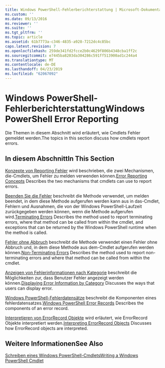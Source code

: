 ```yaml
---
title: Windows PowerShell-Fehlerberichterstattung | Microsoft-Dokumentation
ms.custom: ''
ms.date: 09/13/2016
ms.reviewer: ''
ms.suite: ''
ms.tgt_pltfrm: ''
ms.topic: article
ms.assetid: 61b7773a-c346-4835-a928-7212dc4c85bc
caps.latest.revision: 7
ms.openlocfilehash: 259de341fd2fcce2b0c4629f806b4348cba1ff2c
ms.sourcegitcommit: e7445ba8203da304286c591ff513900ad1c244a4
ms.translationtype: MT
ms.contentlocale: de-DE
ms.lasthandoff: 04/23/2019
ms.locfileid: "62067092"
---
```

# <a name="windows-powershell-error-reporting"></a><span data-ttu-id="bee7a-102">Windows PowerShell-Fehlerberichterstattung</span><span class="sxs-lookup"><span data-stu-id="bee7a-102">Windows PowerShell Error Reporting</span></span>

<span data-ttu-id="bee7a-103">Die Themen in diesem Abschnitt wird erläutert, wie Cmdlets Fehler gemeldet werden.</span><span class="sxs-lookup"><span data-stu-id="bee7a-103">The topics in this section discuss how cmdlets report errors.</span></span>

## <a name="in-this-section"></a><span data-ttu-id="bee7a-104">In diesem Abschnitt</span><span class="sxs-lookup"><span data-stu-id="bee7a-104">In This Section</span></span>

<span data-ttu-id="bee7a-105">[Konzepte von Reporting Fehler](./error-reporting-concepts.md) wird beschrieben, die zwei Mechanismen, die-Cmdlets, um Fehler zu melden verwenden können.</span><span class="sxs-lookup"><span data-stu-id="bee7a-105">[Error Reporting Concepts](./error-reporting-concepts.md) Describes the two mechanisms that cmdlets can use to report errors.</span></span>

<span data-ttu-id="bee7a-106">[Beenden Sie die Fehler](./terminating-errors.md) beschreibt die Methode verwendet, um melden beendet, in dem diese Methode aufgerufen werden kann aus in das-Cmdlet, Fehlern und Ausnahmen, die von der Windows PowerShell-Laufzeit zurückgegeben werden können, wenn die Methode aufgerufen wird.</span><span class="sxs-lookup"><span data-stu-id="bee7a-106">[Terminating Errors](./terminating-errors.md) Describes the method used to report terminating errors, where that method can be called from within the cmdlet, and exceptions that can be returned by the Windows PowerShell runtime when the method is called.</span></span>

<span data-ttu-id="bee7a-107">[Fehler ohne Abbruch](./non-terminating-errors.md) beschreibt die Methode verwendet einen Fehler ohne Abbruch und, in dem diese Methode aus dem-Cmdlet aufgerufen werden können.</span><span class="sxs-lookup"><span data-stu-id="bee7a-107">[Non-Terminating Errors](./non-terminating-errors.md) Describes the method used to report non-terminating errors and where that method can be called from within the cmdlet.</span></span>

<span data-ttu-id="bee7a-108">[Anzeigen von Fehlerinformationen nach Kategorie](./displaying-error-information.md) beschreibt die Möglichkeiten zur, dass Benutzer Fehler angezeigt werden können.</span><span class="sxs-lookup"><span data-stu-id="bee7a-108">[Displaying Error Information by Category](./displaying-error-information.md) Discusses the ways that users can display error.</span></span>

<span data-ttu-id="bee7a-109">[Windows PowerShell-Fehlerdatensätze](./windows-powershell-error-records.md) beschreibt die Komponenten eines fehlerdatensatzes.</span><span class="sxs-lookup"><span data-stu-id="bee7a-109">[Windows PowerShell Error Records](./windows-powershell-error-records.md) Describes the components of an error record.</span></span>

<span data-ttu-id="bee7a-110">[Interpretieren von ErrorRecord Objekte](./interpreting-errorrecord-objects.md) wird erläutert, wie ErrorRecord Objekte interpretiert werden.</span><span class="sxs-lookup"><span data-stu-id="bee7a-110">[Interpreting ErrorRecord Objects](./interpreting-errorrecord-objects.md) Discusses how ErrorRecord objects are interpreted.</span></span>

## <a name="see-also"></a><span data-ttu-id="bee7a-111">Weitere Informationen</span><span class="sxs-lookup"><span data-stu-id="bee7a-111">See Also</span></span>

[<span data-ttu-id="bee7a-112">Schreiben eines Windows PowerShell-Cmdlets</span><span class="sxs-lookup"><span data-stu-id="bee7a-112">Writing a Windows PowerShell Cmdlet</span></span>](./writing-a-windows-powershell-cmdlet.md)
